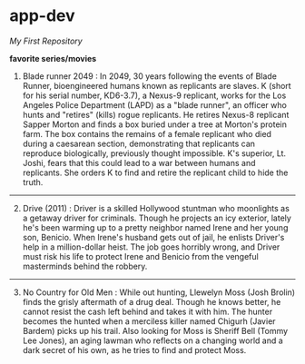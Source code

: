 # app-dev
*My First Repository*

**favorite series/movies**
1. Blade runner 2049
: In 2049, 30 years following the events of Blade Runner, bioengineered humans known as replicants are slaves. K (short for his serial number, KD6-3.7), a Nexus-9 replicant, works for the Los Angeles Police Department (LAPD) as a "blade runner", an officer who hunts and "retires" (kills) rogue replicants. He retires Nexus-8 replicant Sapper Morton and finds a box buried under a tree at Morton's protein farm. The box contains the remains of a female replicant who died during a caesarean section, demonstrating that replicants can reproduce biologically, previously thought impossible. K's superior, Lt. Joshi, fears that this could lead to a war between humans and replicants. She orders K to find and retire the replicant child to hide the truth.

---

2. Drive (2011)
: Driver is a skilled Hollywood stuntman who moonlights as a getaway driver for criminals. Though he projects an icy exterior, lately he's been warming up to a pretty    neighbor named Irene and her young son, Benicio. When Irene's husband gets out of jail, he enlists Driver's help in a million-dollar heist. The job goes horribly wrong, and Driver must risk his life to protect Irene and Benicio from the vengeful masterminds behind the robbery.

---

3. No Country for Old Men
: While out hunting, Llewelyn Moss (Josh Brolin) finds the grisly aftermath of a drug deal. Though he knows better, he cannot resist the cash left behind and takes it with him. The hunter becomes the hunted when a merciless killer named Chigurh (Javier Bardem) picks up his trail. Also looking for Moss is Sheriff Bell (Tommy Lee Jones), an aging lawman who reflects on a changing world and a dark secret of his own, as he tries to find and protect Moss.

